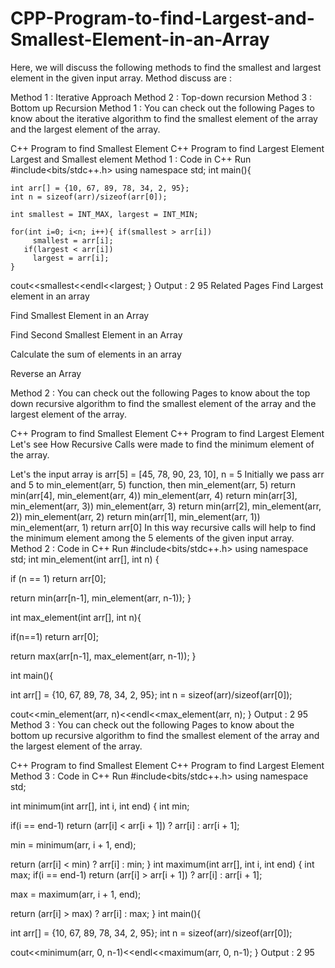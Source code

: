 # CPP-Program-to-find-Largest-and-Smallest-Element-in-an-Array

Here, we will discuss the following methods to find the smallest and largest element in the given input array. Method discuss are :

Method 1 : Iterative Approach
Method 2 : Top-down recursion
Method 3 : Bottom up Recursion
Method 1 :
You can check out the following Pages to know about the iterative algorithm to find the smallest element of the array and the largest element of the array.

 C++ Program to find Smallest Element
C++ Program to find Largest Element
Largest and Smallest element
Method 1 : Code in C++
Run
#include<bits/stdc++.h>
using namespace std;
int main(){

    int arr[] = {10, 67, 89, 78, 34, 2, 95};
    int n = sizeof(arr)/sizeof(arr[0]);

    int smallest = INT_MAX, largest = INT_MIN;

    for(int i=0; i<n; i++){ if(smallest > arr[i])
         smallest = arr[i];
       if(largest < arr[i])
         largest = arr[i];
    }

   cout<<smallest<<endl<<largest;
}
Output :
2
95
Related Pages
Find Largest element in an array
 
Find Smallest Element in an Array
 
Find Second Smallest Element in an Array

Calculate the sum of elements in an array 

Reverse an Array

Method 2 :
You can check out the following Pages to know about the top down recursive algorithm to find the smallest element of the array and the largest element of the array.

C++ Program to find Smallest Element
C++ Program to find Largest Element
Let's see How Recursive Calls were made to find the minimum element of the array.

Let's the input array is arr[5] = [45, 78, 90, 23, 10], n = 5
Initially we pass arr and 5 to min_element(arr, 5) function, then
min_element(arr, 5) return min(arr[4], min_element(arr, 4))
min_element(arr, 4) return min(arr[3], min_element(arr, 3))
min_element(arr, 3) return min(arr[2], min_element(arr, 2))
min_element(arr, 2) return min(arr[1], min_element(arr, 1))
min_element(arr, 1) return arr[0]
In this way recursive calls will help to find the minimum element among the 5 elements of the given input array.
Method 2 : Code in C++
Run
#include<bits/stdc++.h>
using namespace std;
int min_element(int arr[], int n)
{

   if (n == 1)
     return arr[0];

   return min(arr[n-1], min_element(arr, n-1));
}

int max_element(int arr[], int n){

   if(n==1)
    return arr[0];

   return max(arr[n-1], max_element(arr, n-1));
}

int main(){

  int arr[] = {10, 67, 89, 78, 34, 2, 95};
  int n = sizeof(arr)/sizeof(arr[0]);

  cout<<min_element(arr, n)<<endl<<max_element(arr, n);
}
Output :
2
95
Method 3 :
You can check out the following Pages to know about the bottom up recursive algorithm to find the smallest element of the array and the largest element of the array.

C++ Program to find Smallest Element
C++ Program to find Largest Element
Method 3 : Code in C++
Run
#include<bits/stdc++.h>
using namespace std;

int minimum(int arr[], int i, int end)
{
   int min;

   if(i == end-1)
    return (arr[i] < arr[i + 1]) ? arr[i] : arr[i + 1];

   min = minimum(arr, i + 1, end);

   return (arr[i] < min) ? arr[i] : min; } int maximum(int arr[], int i, int end) { int max; if(i == end-1) return (arr[i] > arr[i + 1]) ? arr[i] : arr[i + 1];

   max = maximum(arr, i + 1, end);

   return (arr[i] > max) ? arr[i] : max;
}
int main(){

   int arr[] = {10, 67, 89, 78, 34, 2, 95};
   int n = sizeof(arr)/sizeof(arr[0]);

   cout<<minimum(arr, 0, n-1)<<endl<<maximum(arr, 0, n-1);
}
Output :
2
95
